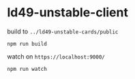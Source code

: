 # ld49-unstable-client


build to `../ld49-unstable-cards/public`
```
npm run build
```

watch on `https://localhost:9000/`
```
npm run watch
```